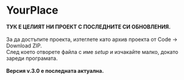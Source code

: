 # YourPlace
**ТУК Е ЦЕЛИЯТ НИ ПРОЕКТ С ПОСЛЕДНИТЕ СИ ОБНОВЛЕНИЯ.** 
<br>
<br>
За да достъпите проекта, изтеглете като архив проекта от Code -> Download ZIP.
<br>
След което отворете файла с име _setup_ и изчакайте малко, докато зареди програмата. 
<br>
<br>
**Версия v.3.0 е последната актуална.**
